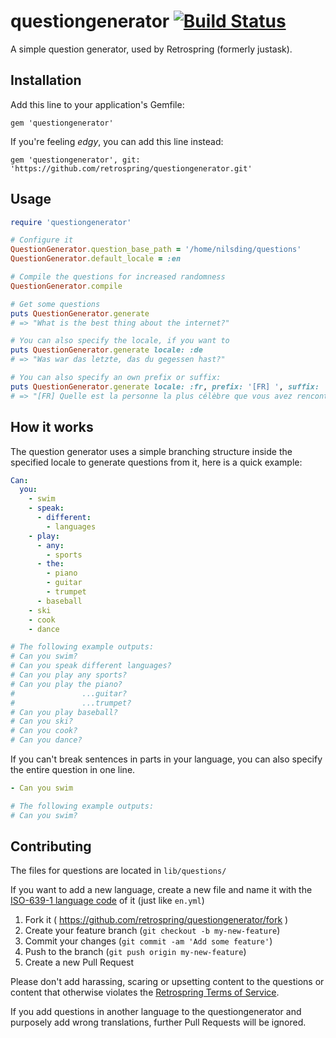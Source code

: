 # questiongenerator [![Build Status](https://travis-ci.org/Retrospring/questiongenerator.svg?branch=master)](https://travis-ci.org/Retrospring/questiongenerator)

A simple question generator, used by Retrospring (formerly justask).

## Installation

Add this line to your application's Gemfile:

    gem 'questiongenerator'

If you're feeling _edgy_, you can add this line instead:

    gem 'questiongenerator', git: 'https://github.com/retrospring/questiongenerator.git'

## Usage

``` ruby
require 'questiongenerator'

# Configure it
QuestionGenerator.question_base_path = '/home/nilsding/questions'
QuestionGenerator.default_locale = :en

# Compile the questions for increased randomness
QuestionGenerator.compile

# Get some questions
puts QuestionGenerator.generate
# => "What is the best thing about the internet?"

# You can also specify the locale, if you want to
puts QuestionGenerator.generate locale: :de
# => "Was war das letzte, das du gegessen hast?"

# You can also specify an own prefix or suffix:
puts QuestionGenerator.generate locale: :fr, prefix: '[FR] ', suffix: ' ?'
# => "[FR] Quelle est la personne la plus célèbre que vous avez rencontrée ?"
```

## How it works

The question generator uses a simple branching structure inside the specified locale to generate questions from it, here is a quick example:

```yml
Can:
  you:
    - swim
    - speak:
      - different:
        - languages
    - play:
      - any:
        - sports
      - the:
        - piano
        - guitar
        - trumpet
      - baseball
    - ski
    - cook
    - dance

# The following example outputs:
# Can you swim?
# Can you speak different languages?
# Can you play any sports?
# Can you play the piano?
#               ...guitar?
#               ...trumpet?
# Can you play baseball?
# Can you ski?
# Can you cook?
# Can you dance?
```

If you can't break sentences in parts in your language, you can also specify the entire question in one line.
```yml
- Can you swim

# The following example outputs:
# Can you swim?
```

## Contributing

The files for questions are located in `lib/questions/`

If you want to add a new language, create a new file and name it with the [ISO-639-1 language code](https://en.wikipedia.org/wiki/List_of_ISO_639-1_codes) of it (just like `en.yml`)

1. Fork it ( https://github.com/retrospring/questiongenerator/fork )
2. Create your feature branch (`git checkout -b my-new-feature`)
3. Commit your changes (`git commit -am 'Add some feature'`)
4. Push to the branch (`git push origin my-new-feature`)
5. Create a new Pull Request

Please don't add harassing, scaring or upsetting content to the questions or content that otherwise violates the [Retrospring Terms of Service](https://retrospring.net/terms).

If you add questions in another language to the questiongenerator and purposely add wrong translations, further Pull Requests will be ignored.

